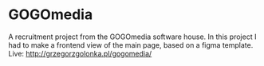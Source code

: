 # GOGOmedia
A recruitment project from the GOGOmedia software house. In this project I had to make a frontend view of the main page, based on a figma template. 
Live: http://grzegorzgolonka.pl/gogomedia/
